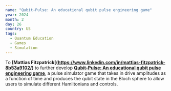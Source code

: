 ```yaml
---
name: "Qubit-Pulse: An educational qubit pulse engineering game"
year: 2024
month: 2
day: 26
country: US
tags:
  - Quantum Education
  - Games
  - Simulation
---
```

To **[Mattias Fitzpatrick[(https://www.linkedin.com/in/mattias-fitzpatrick-8b53a9102/)** to further develop **[Qubit-Pulse: An educational qubit pulse engineering game](https://github.com/mvwf/qublitz)**, a pulse simulator game that takes in drive amplitudes as a function of time and produces the qubit state in the Bloch sphere to allow users to simulate different Hamiltonians and controls. 
